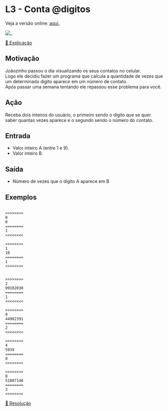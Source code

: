 # L3 - Conta @digitos

Veja a versão online: [aqui.](https://github.com/qxcodefup/arcade/blob/master/base/digitos/Readme.md)

![_](https://raw.githubusercontent.com/qxcodefup/arcade/master/base/digitos/cover.jpg)

[🎥 Explicação](https://youtu.be/1zT-Y0Zb1K0)

## Motivação

Joãozinho passou o dia visualizando os seus contatos no celular.  
Logo ele decidiu fazer um programa que calcula a quantidade de vezes que um determinado dígito aparece em um número de contato.  
Após passar uma semana tentando ele repassou esse problema para você.  

## Ação

Receba dois inteiros do usuário, o primeiro sendo o dígito que se quer saber quantas vezes aparece e o segundo sendo o número do contato.

## Entrada

* Valor inteiro A (entre 1 e 9).
* Valor inteiro B.

## Saída

* Número de vezes que o dígito A aparece em B  

## Exemplos

```

>>>>>>>>
0
0
========
1
<<<<<<<<

>>>>>>>>
1
10
========
1
<<<<<<<<


>>>>>>>>
2
99102030
========
1
<<<<<<<<

>>>>>>>>
9
44902391
========
2
<<<<<<<<

>>>>>>>>
4
5939
========
0
<<<<<<<<

>>>>>>>>
0
51007140
========
3
<<<<<<<<
```

[💎 Resolução](https://youtu.be/utRdA8SwBzA)